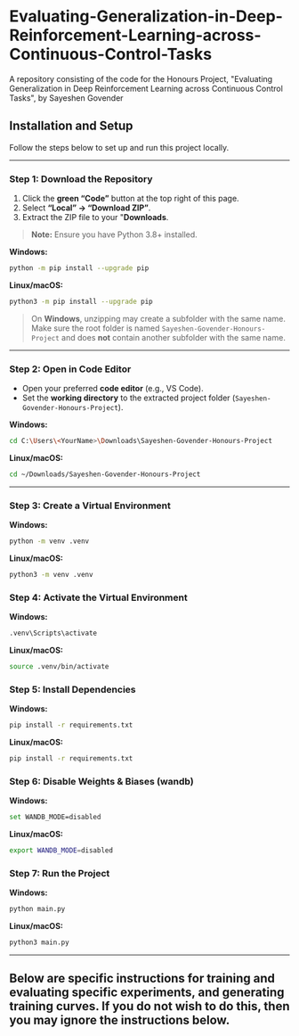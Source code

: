 # Evaluating-Generalization-in-Deep-Reinforcement-Learning-across-Continuous-Control-Tasks
A repository consisting of the code for the Honours Project, "Evaluating Generalization in Deep Reinforcement Learning across Continuous Control Tasks", by Sayeshen Govender

## Installation and Setup

Follow the steps below to set up and run this project locally.

---

### Step 1: Download the Repository

1. Click the **green “Code”** button at the top right of this page.  
2. Select **“Local” → “Download ZIP”**.  
3. Extract the ZIP file to your "**Downloads**.  

>  **Note:**
> Ensure you have Python 3.8+ installed.

**Windows:**
```bash
python -m pip install --upgrade pip
```
**Linux/macOS:**
```bash
python3 -m pip install --upgrade pip
```
> On **Windows**, unzipping may create a subfolder with the same name.  
> Make sure the root folder is named `Sayeshen-Govender-Honours-Project` and does **not** contain another subfolder with the same name.

---

### Step 2: Open in Code Editor

- Open your preferred **code editor** (e.g., VS Code).  
- Set the **working directory** to the extracted project folder (`Sayeshen-Govender-Honours-Project`).

**Windows:**
```bash
cd C:\Users\<YourName>\Downloads\Sayeshen-Govender-Honours-Project
```
**Linux/macOS:**
```bash
cd ~/Downloads/Sayeshen-Govender-Honours-Project
```

---

### Step 3: Create a Virtual Environment

**Windows:**
```bash
python -m venv .venv
```
**Linux/macOS:**
```bash
python3 -m venv .venv
```

### Step 4: Activate the Virtual Environment

**Windows:**
```bash
.venv\Scripts\activate
```
**Linux/macOS:**
```bash
source .venv/bin/activate
```

### Step 5: Install Dependencies

**Windows:**
```bash
pip install -r requirements.txt
```
**Linux/macOS:**
```bash
pip install -r requirements.txt
```

### Step 6: Disable Weights & Biases (wandb)
**Windows:**
```bash
set WANDB_MODE=disabled
```
**Linux/macOS:**
```bash
export WANDB_MODE=disabled
```

### Step 7: Run the Project

**Windows:**
```bash
python main.py
```
**Linux/macOS:**
```bash
python3 main.py
```


---

## Below are specific instructions for training and evaluating specific experiments, and generating training curves. If you do not wish to do this, then you may ignore the instructions below.
